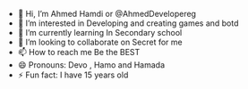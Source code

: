 - 👋 Hi, I’m Ahmed Hamdi or @AhmedDevelopereg
- 👀 I’m interested in Developing and creating games and botd
- 🌱 I’m currently learning In Secondary school
- 💞️ I’m looking to collaborate on Secret for me
- 📫 How to reach me Be the BEST
- 😄 Pronouns: Devo , Hamo and Hamada
- ⚡ Fun fact: I have 15 years old

<!---
AhmedDevelopereg/AhmedDevelopereg is a ✨ special ✨ repository because its `README.md` (this file) appears on your GitHub profile.
You can click the Preview link to take a look at your changes.
--->
